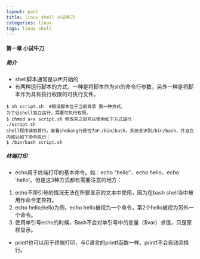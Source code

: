 ```yaml
---
layout: post
title: linux shell 小试牛刀
categories: linux
tags: linux shell
---
```


#### 第一章 小试牛刀

##### 简介

- shell脚本通常是以#!开始的
- 有两种运行脚本的方式。一种是将脚本作为sh的命令行参数，另外一种是将脚本作为具有执行权限的可执行文件。

```
$ sh script.sh	#假设脚本位于当前目录 第一种方式。
为了让shell独立运行，需要可执行权限。
$ chmod a+x script.sh 修改完之后可以使用如下方式运行
./script.sh
shell程序读取首行，查看shebang行是否为#!/bin/bash，系统会识别/bin/bash，并且在内部以如下命令执行：
$ /bin/bash script.sh
```

##### 终端打印

- echo用于终端打印的基本命令。如：echo "hello"、echo  hello、echo 'hello'。但是这3种方式都有需要注意的地方：

1. echo不带引号的情况无法在所要显示的文本中使用，因为在bash shell当中被用作命令定界符。
2. echo hello;hello为例，echo hello被视为一个命令，第2个hello被视为另外一个命令。
3. 使用单引号echo的时候，Bash不会对单引号中的变量（$var）求值，只是原样显示。

- printf也可以用于终端打印，与C语言的printf函数一样。printf不会自动添换行。
 
